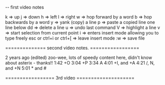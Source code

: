 -- first video notes


k => up
j => down
h => left
l => right
w => hop forward by a word
b => hop backwards by a word
y => yank (copy) a line
p => paste a copied line one line below
dd => delete a line
u => undo last command
V => highlight a line
v => start selection from current point
i => enters insert mode allowing you to type freely
esc or ctrl+i or ctrl+[ => leave insert mode
:w => save file


============== second video notes. =================


2 years ago (edited)
zoo-wee, lots of speedy content here, didn't know about asterix - thanks!! 
1:42 <shift>+O
3:04 <shift>+P
3:34 A
4:01 <shift>+I, and <shift>+A
4:21 /,  N, and <shift>+N
5:01 * and #


================= 3rd video ====================



